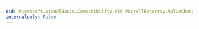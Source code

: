 ```yaml
---
uid: Microsoft.VisualBasic.Compatibility.VB6.VScrollBarArray.ValueChanged
internalonly: False
---
```

